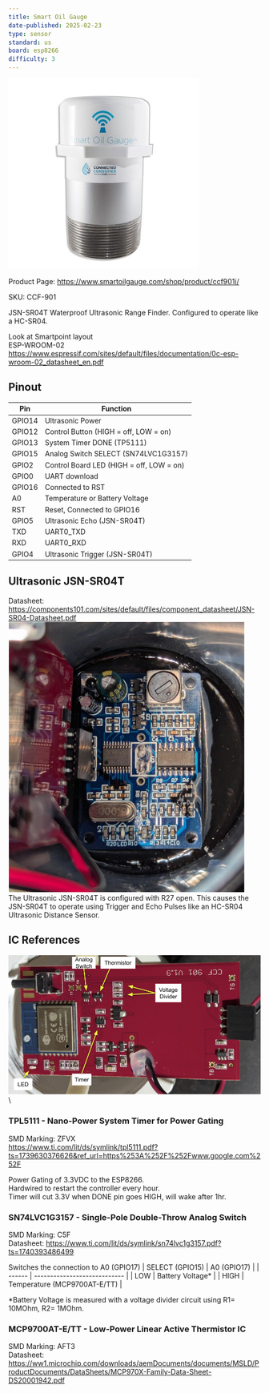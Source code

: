 ```yaml
---
title: Smart Oil Gauge
date-published: 2025-02-23
type: sensor
standard: us
board: esp8266
difficulty: 3
---
```


![alt text](Product-Image.jpg "Smart Oil Gauge")

Product Page: https://www.smartoilgauge.com/shop/product/ccf901i/

SKU: CCF-901


JSN-SR04T Waterproof Ultrasonic Range Finder. Configured to operate like a HC-SR04.

Look at Smartpoint layout \
ESP-WROOM-02 \
https://www.espressif.com/sites/default/files/documentation/0c-esp-wroom-02_datasheet_en.pdf


## Pinout

| Pin    | Function                                 |
| ------ | ---------------------------------------- |
| GPIO14 | Ultrasonic Power                         |
| GPIO12 | Control Button (HIGH = off, LOW = on)    |
| GPIO13 | System Timer DONE (TP5111)               |
| GPIO15 | Analog Switch SELECT (SN74LVC1G3157)     |
| GPIO2  | Control Board LED (HIGH = off, LOW = on) |
| GPIO0  | UART download                            |
| GPIO16 | Connected to RST                         |
| A0     | Temperature or Battery Voltage           |
| RST    | Reset, Connected to GPIO16               | 
| GPIO5  | Ultrasonic Echo (JSN-SR04T)              |
| TXD    | UART0_TXD                                |
| RXD    | UART0_RXD                                |
| GPIO4  | Ultrasonic Trigger (JSN-SR04T)           |


## Ultrasonic JSN-SR04T
Datasheet: https://components101.com/sites/default/files/component_datasheet/JSN-SR04-Datasheet.pdf \
![alt text](Ultrasonic.jpg "JSN-SR04T Waterproof Ultrasonic Range Finder") \
The Ultrasonic JSN-SR04T is configured with R27 open. This causes the JSN-SR04T to operate using Trigger and Echo Pulses like an HC-SR04 Ultrasonic Distance Sensor.

## IC References

![alt text](IC-Locations.jpg "IC Locations") \

### TPL5111 - Nano-Power System Timer for Power Gating
SMD Marking: ZFVX \
https://www.ti.com/lit/ds/symlink/tpl5111.pdf?ts=1739630376626&ref_url=https%253A%252F%252Fwww.google.com%252F

Power Gating of 3.3VDC to the ESP8266.\
Hardwired to restart the controller every hour.\
Timer will cut 3.3V when DONE pin goes HIGH, will wake after 1hr.


### SN74LVC1G3157 - Single-Pole Double-Throw Analog Switch
SMD Marking: C5F \
Datasheet: https://www.ti.com/lit/ds/symlink/sn74lvc1g3157.pdf?ts=1740393486499

Switches the connection to A0 (GPIO17) 
| SELECT (GPIO15) | A0 (GPIO17)                  |
| ------ | ---------------------------- |
| LOW    | Battery Voltage*             |
| HIGH   | Temperature (MCP9700AT-E/TT) |

*Battery Voltage is measured with a voltage divider circuit using R1= 10MOhm, R2= 1MOhm.

### MCP9700AT-E/TT - Low-Power Linear Active Thermistor IC
SMD Marking: AFT3 \
Datasheet: https://ww1.microchip.com/downloads/aemDocuments/documents/MSLD/ProductDocuments/DataSheets/MCP970X-Family-Data-Sheet-DS20001942.pdf


